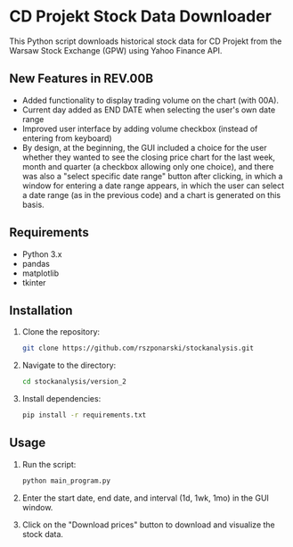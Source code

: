 # CD Projekt Stock Data Downloader

This Python script downloads historical stock data for CD Projekt from the Warsaw Stock Exchange (GPW) using Yahoo Finance API.

## New Features in REV.00B

- Added functionality to display trading volume on the chart (with 00A).
- Current day added as END DATE when selecting the user's own date range
- Improved user interface by adding volume checkbox
(instead of entering from keyboard)
- By design, at the beginning, the GUI included a choice for the user whether
they wanted to see the closing price chart for the last week, month and
quarter (a checkbox allowing only one choice), and there was also a
"select specific date range" button after clicking, in which a window
for entering a date range appears, in which the user can select a date
range (as in the previous code) and a chart is generated on this basis.

## Requirements

- Python 3.x
- pandas
- matplotlib
- tkinter

## Installation

1. Clone the repository:

    ```sh
    git clone https://github.com/rszponarski/stockanalysis.git
    ```

2. Navigate to the directory:

    ```sh
    cd stockanalysis/version_2
    ```

3. Install dependencies:

    ```sh
    pip install -r requirements.txt
    ```

## Usage

1. Run the script:

    ```sh
    python main_program.py
    ```

2. Enter the start date, end date, and interval (1d, 1wk, 1mo) in the GUI window.

3. Click on the "Download prices" button to download and visualize the stock data.

